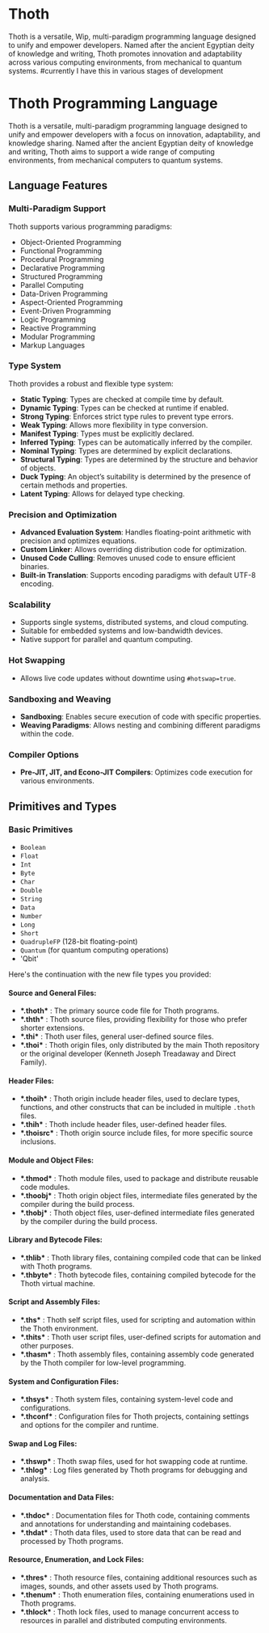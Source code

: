 # Thoth
 Thoth is a versatile, Wip, multi-paradigm programming language designed to unify and empower developers. Named after the ancient Egyptian deity of knowledge and writing, Thoth promotes innovation and adaptability across various computing environments, from mechanical to quantum systems.
#currently I have this in various stages of development

# Thoth Programming Language

Thoth is a versatile, multi-paradigm programming language designed to unify and empower developers with a focus on innovation, adaptability, and knowledge sharing. Named after the ancient Egyptian deity of knowledge and writing, Thoth aims to support a wide range of computing environments, from mechanical computers to quantum systems.

## Language Features

### Multi-Paradigm Support
Thoth supports various programming paradigms:
- Object-Oriented Programming
- Functional Programming
- Procedural Programming
- Declarative Programming
- Structured Programming
- Parallel Computing
- Data-Driven Programming
- Aspect-Oriented Programming
- Event-Driven Programming
- Logic Programming
- Reactive Programming
- Modular Programming
- Markup Languages

### Type System
Thoth provides a robust and flexible type system:
- **Static Typing**: Types are checked at compile time by default.
- **Dynamic Typing**: Types can be checked at runtime if enabled.
- **Strong Typing**: Enforces strict type rules to prevent type errors.
- **Weak Typing**: Allows more flexibility in type conversion.
- **Manifest Typing**: Types must be explicitly declared.
- **Inferred Typing**: Types can be automatically inferred by the compiler.
- **Nominal Typing**: Types are determined by explicit declarations.
- **Structural Typing**: Types are determined by the structure and behavior of objects.
- **Duck Typing**: An object’s suitability is determined by the presence of certain methods and properties.
- **Latent Typing**: Allows for delayed type checking.

### Precision and Optimization
- **Advanced Evaluation System**: Handles floating-point arithmetic with precision and optimizes equations.
- **Custom Linker**: Allows overriding distribution code for optimization.
- **Unused Code Culling**: Removes unused code to ensure efficient binaries.
- **Built-in Translation**: Supports encoding paradigms with default UTF-8 encoding.

### Scalability
- Supports single systems, distributed systems, and cloud computing.
- Suitable for embedded systems and low-bandwidth devices.
- Native support for parallel and quantum computing.

### Hot Swapping
- Allows live code updates without downtime using `#hotswap=true`.

### Sandboxing and Weaving
- **Sandboxing**: Enables secure execution of code with specific properties.
- **Weaving Paradigms**: Allows nesting and combining different paradigms within the code.

### Compiler Options
- **Pre-JIT, JIT, and Econo-JIT Compilers**: Optimizes code execution for various environments.

## Primitives and Types

### Basic Primitives
- `Boolean`
- `Float`
- `Int`
- `Byte`
- `Char`
- `Double`
- `String`
- `Data`
- `Number`
- `Long`
- `Short`
- `QuadrupleFP` (128-bit floating-point)
- `Quantum` (for quantum computing operations)
- 'Qbit'


Here's the continuation with the new file types you provided:

#### Source and General Files:
- **\*.thoth\*** : The primary source code file for Thoth programs.
- **\*.thth\*** : Thoth source files, providing flexibility for those who prefer shorter extensions.
- **\*.thi\*** : Thoth user files, general user-defined source files.
- **\*.thoi\*** : Thoth origin files, only distributed by the main Thoth repository or the original developer (Kenneth Joseph Treadaway and Direct Family).

#### Header Files:
- **\*.thoih\*** : Thoth origin include header files, used to declare types, functions, and other constructs that can be included in multiple `.thoth` files.
- **\*.thih\*** : Thoth include header files, user-defined header files.
- **\*.thoisrc\*** : Thoth origin source include files, for more specific source inclusions.

#### Module and Object Files:
- **\*.thmod\*** : Thoth module files, used to package and distribute reusable code modules.
- **\*.thoobj\*** : Thoth origin object files, intermediate files generated by the compiler during the build process.
- **\*.thobj\*** : Thoth object files, user-defined intermediate files generated by the compiler during the build process.

#### Library and Bytecode Files:
- **\*.thlib\*** : Thoth library files, containing compiled code that can be linked with Thoth programs.
- **\*.thbyte\*** : Thoth bytecode files, containing compiled bytecode for the Thoth virtual machine.

#### Script and Assembly Files:
- **\*.ths\*** : Thoth self script files, used for scripting and automation within the Thoth environment.
- **\*.thits\*** : Thoth user script files, user-defined scripts for automation and other purposes.
- **\*.thasm\*** : Thoth assembly files, containing assembly code generated by the Thoth compiler for low-level programming.

#### System and Configuration Files:
- **\*.thsys\*** : Thoth system files, containing system-level code and configurations.
- **\*.thconf\*** : Configuration files for Thoth projects, containing settings and options for the compiler and runtime.

#### Swap and Log Files:
- **\*.thswp\*** : Thoth swap files, used for hot swapping code at runtime.
- **\*.thlog\*** : Log files generated by Thoth programs for debugging and analysis.

#### Documentation and Data Files:
- **\*.thdoc\*** : Documentation files for Thoth code, containing comments and annotations for understanding and maintaining codebases.
- **\*.thdat\*** : Thoth data files, used to store data that can be read and processed by Thoth programs.

#### Resource, Enumeration, and Lock Files:
- **\*.thres\*** : Thoth resource files, containing additional resources such as images, sounds, and other assets used by Thoth programs.
- **\*.thenum\*** : Thoth enumeration files, containing enumerations used in Thoth programs.
- **\*.thlock\*** : Thoth lock files, used to manage concurrent access to resources in parallel and distributed computing environments.
